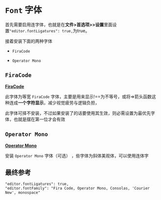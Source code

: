 
# `Font` 字体

首先需要启用连字体，也就是在**文件>首选项>>设置**里面设置`"editor.fontLigatures": true,`为true。

接着安装下面的两种字体

- `FiraCode`

- `Operator Mono`

  


## `FiraCode`

**[FiraCode](https://github.com/beichensky/Font/tree/master/FiraCode)**

此字体为等宽 `FiraCode` 字体，主要是用来显示!==为不等号，或将=>箭头函数这种连成**一个字符显示**，减少视觉疲劳与逻辑负担，

此字体可择不安装，不过如果安装了的话要使用其生效，则必需设置为最优先字体，也就是摆在第一位才会有效

## `Operator Mono`

**[Operator Mono](https://github.com/beichensky/Font/tree/master/Operator%20Mono)**

安装 `Operator Mono` 字体（可选） ，些字体为斜体美观体，可以使用连体字

##  最终参考 

```
"editor.fontLigatures": true,
"editor.fontFamily": "Fira Code, Operator Mono, Consolas, 'Courier New', monospace"
```

